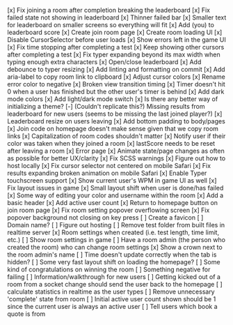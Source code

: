 [x] Fix joining a room after completion breaking the leaderboard
[x] Fix failed state not showing in leaderboard
[x] Thinner failed bar
[x] Smaller text for leaderboard on smaller screens so everything will fit
[x] Add (you) to leaderboard score
[x] Create join room page
[x] Create room loading UI
[x] Disable CursorSelector before user loads
[x] Show errors left in the game UI
[x] Fix time stopping after completing a test
[x] Keep showing other cursors after completing a test
[x] Fix typer expanding beyond its max width when typing enough extra characters
[x] Open/close leaderboard
[x] Add debounce to typer resizing
[x] Add linting and formatting on commit
[x] Add aria-label to copy room link to clipboard
[x] Adjust cursor colors
[x] Rename error color to negative
[x] Broken view transition timing
[x] Timer doesn't hit 0 when a user has finished but the other user's timer is behind
[x] Add dark mode colors
[x] Add light/dark mode switch
[x] Is there any better way of initializing a theme?
[-] (Couldn't replicate this?) Missing results from leaderboard for new users (seems to be missing the last joined player?)
[x] Leaderboard resize on users leaving
[x] Add bottom padding to body/pages
[x] Join code on homepage doesn't make sense given that we copy room links
[x] Capitalization of room codes shouldn't matter
[x] Notify user if their color was taken when they joined a room
[x] lastScore needs to be reset after leaving a room
[x] Error page
[x] Animate state/page changes as often as possible for better UX/clarity
[x] Fix SCSS warnings
[x] Figure out how to host locally
[x] Fix cursor selector not centered on mobile Safari
[x] Fix results expanding broken animation on mobile Safari
[x] Enable Typer touchscreen support
[x] Show current user's WPM in game UI as well
[x] Fix layout issues in game
[x] Small layout shift when user is done/has failed
[x] Some way of editing your color and username within the room
[x] Add a basic header
[x] Add active user count
[x] Return to homepage button on join room page
[x] Fix room setting popover overflowing screen
[x] Fix popover background not closing on key press
[ ] Create a favicon
[ ] Domain name?
[ ] Figure out hosting
[ ] Remove test folder from built files in realtime server
[x] Room settings when created (i.e. test length, time limit, etc.)
[ ] Show room settings in game
[ ] Have a room admin (the person who created the room) who can change room settings
[x] Show a crown next to the room admin's name
[ ] Time doesn't update correctly when the tab is hidden?
[ ] Some very fast layout shift on loading the homepage?
[ ] Some kind of congratulations on winning the room
[ ] Something negative for failing
[ ] Information/walkthrough for new users
[ ] Getting kicked out of a room from a socket change should send the user back to the homepage
[ ] calculate statistics in realtime as the user types
[ ] Remove unnecessary 'complete' state from room
[ ] Initial active user count shown should be 1 since the current user is always an active user
[ ] Tell users which book a quote is from
